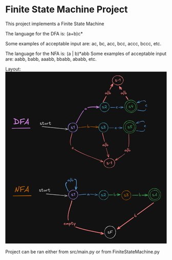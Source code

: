 # Finite State Machine Project

This project implements a Finite State Machine

The language for the DFA is: (a+b)c\*

Some examples of acceptable input are: ac, bc, acc, bcc, accc, bccc, etc.

The language for the NFA is: (a | b)\*abb
Some examples of acceptable input are: aabb, babb, aaabb, bbabb, ababb, etc.

Layout:
![data/FSM_Diagram.png](data/FSM_Diagram.png)

Project can be ran either from src/main.py or from FiniteStateMachine.py